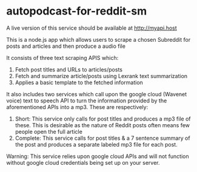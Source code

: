 # autopodcast-for-reddit-sm

A live version of this service should be available at http://myapi.host

This is a node.js app which allows users to scrape a chosen Subreddit for posts and articles and then produce a audio file

It consists of three text scraping APIS which:

1. Fetch post titles and URLs to articles/posts
2. Fetch and summarize article/posts using Lexrank text summarization
3. Applies a basic template to the fetched information

It also includes two services which call upon the google cloud (Wavenet voice) text to speech API to turn the information provided by the aforementioned APIs into a mp3.
These are respectively:

1. Short: This service only calls for post titles and produces a mp3 file of these. This is desirable as the nature of Reddit posts often means few people open the full article
2. Complete: This service calls for post titles & a 7 sentence summary of the post and produces a separate labeled mp3 file for each post.

Warning: This service relies upon google cloud APIs and will not function without google cloud credentials being set up on your server.
